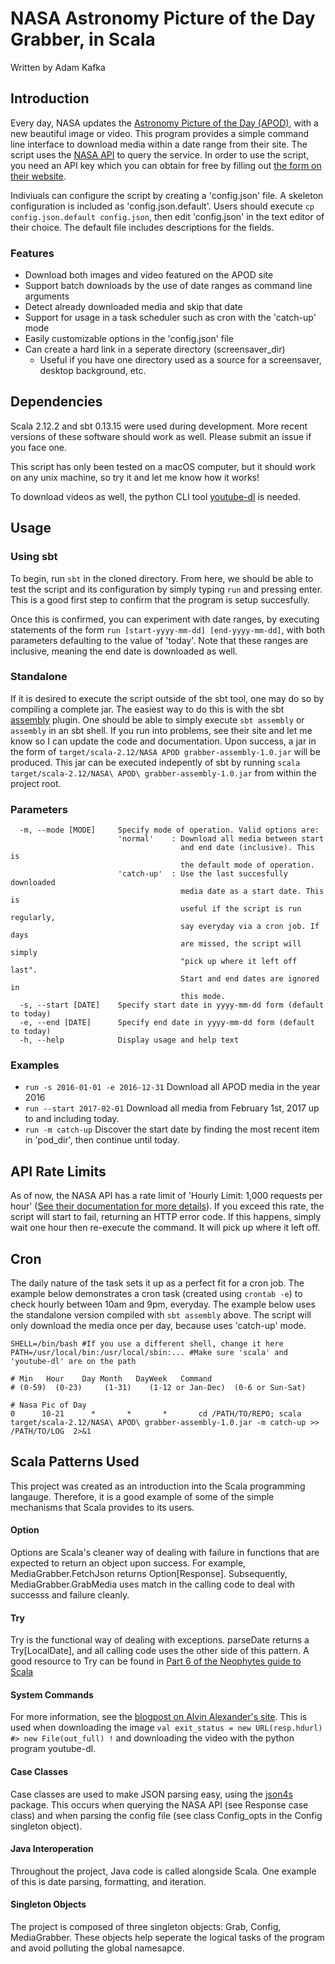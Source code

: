 # NASA Astronomy Picture of the Day Grabber, in Scala
Written by Adam Kafka

## Introduction
Every day, NASA updates the [Astronomy Picture of the Day (APOD)](https://apod.nasa.gov/apod/), with a new beautiful image or video. This program provides a simple command line interface to download media within a date range from their site. The script uses the [NASA API](https://api.nasa.gov/) to query the service. In order to use the script, you need an API key which you can obtain for free by filling out [the form on their website](https://api.nasa.gov/index.html#apply-for-an-api-key).

Indiviuals can configure the script by creating a 'config.json' file. A skeleton configuration is included as 'config.json.default'. Users should execute ``cp config.json.default config.json``, then edit 'config.json' in the text editor of their choice. The default file includes descriptions for the fields.

### Features
- Download both images and video featured on the APOD site
- Support batch downloads by the use of date ranges as command line arguments
- Detect already downloaded media and skip that date
- Support for usage in a task scheduler such as cron with the 'catch-up' mode
- Easily customizable options in the 'config.json' file
- Can create a hard link in a seperate directory (screensaver\_dir)
    - Useful if you have one directory used as a source for a screensaver, desktop background, etc.

## Dependencies
Scala 2.12.2 and sbt 0.13.15 were used during development. More recent versions of these software should work as well. Please submit an issue if you face one.

This script has only been tested on a macOS computer, but it should work on any unix machine, so try it and let me know how it works!

To download videos as well, the python CLI tool [youtube-dl](https://rg3.github.io/youtube-dl/) is needed.

## Usage
### Using sbt
To begin, run ``sbt`` in the cloned directory. From here, we should be able to test the script and its configuration by simply typing ``run`` and pressing enter. This is a good first step to confirm that the program is setup succesfully. 

Once this is confirmed, you can experiment with date ranges, by executing statements of the form ``run [start-yyyy-mm-dd] [end-yyyy-mm-dd]``, with both parameters defaulting to the value of 'today'. Note that these ranges are inclusive, meaning the end date is downloaded as well. 

### Standalone
If it is desired to execute the script outside of the sbt tool, one may do so by compiling a complete jar. The easiest way to do this is with the sbt [assembly](https://github.com/sbt/sbt-assembly) plugin. One should be able to simply execute ``sbt assembly`` or ``assembly`` in an sbt shell. If you run into problems, see their site and let me know so I can update the code and documentation. Upon success, a jar in the form of ``target/scala-2.12/NASA APOD grabber-assembly-1.0.jar`` will be produced. This jar can be executed indepently of sbt by running ``scala target/scala-2.12/NASA\ APOD\ grabber-assembly-1.0.jar`` from within the project root. 

### Parameters
```
  -m, --mode [MODE]     Specify mode of operation. Valid options are:
                        'normal'    : Download all media between start 
                                      and end date (inclusive). This is
                                      the default mode of operation.
                        'catch-up'  : Use the last succesfully downloaded 
                                      media date as a start date. This is
                                      useful if the script is run regularly,
                                      say everyday via a cron job. If days
                                      are missed, the script will simply 
                                      "pick up where it left off last".
                                      Start and end dates are ignored in
                                      this mode.
  -s, --start [DATE]    Specify start date in yyyy-mm-dd form (default to today)
  -e, --end [DATE]      Specify end date in yyyy-mm-dd form (default to today)
  -h, --help            Display usage and help text
```
### Examples
- ``run -s 2016-01-01 -e 2016-12-31`` Download all APOD media in the year 2016
- ``run --start 2017-02-01`` Download all media from February 1st, 2017 up to and including today.
- ``run -m catch-up`` Discover the start date by finding the most recent item in 'pod\_dir', then continue until today.


## API Rate Limits
As of now, the NASA API has a rate limit of 'Hourly Limit: 1,000 requests per hour' ([See their documentation for more details](https://api.nasa.gov/api.html#web-service-rate-limits)). If you exceed this rate, the script will start to fail, returning an HTTP error code. If this happens, simply wait one hour then re-execute the command. It will pick up where it left off.

## Cron
The daily nature of the task sets it up as a perfect fit for a cron job. The example below demonstrates a cron task (created using ``crontab -e``) to check hourly between 10am and 9pm, everyday. The example below uses the standalone version compiled with ``sbt assembly`` above. The script will only download the media once per day, because uses 'catch-up' mode.

```
SHELL=/bin/bash #If you use a different shell, change it here
PATH=/usr/local/bin:/usr/local/sbin:... #Make sure 'scala' and 'youtube-dl' are on the path

# Min   Hour    Day Month   DayWeek   Command
# (0-59)  (0-23)     (1-31)    (1-12 or Jan-Dec)  (0-6 or Sun-Sat)

# Nasa Pic of Day
0      10-21      *       *       *       cd /PATH/TO/REPO; scala target/scala-2.12/NASA\ APOD\ grabber-assembly-1.0.jar -m catch-up >> /PATH/TO/LOG  2>&1
```

## Scala Patterns Used
This project was created as an introduction into the Scala programming langauge. Therefore, it is a good example of some of the simple mechanisms that Scala provides to its users.

#### Option
Options are Scala's cleaner way of dealing with failure in functions that are expected to return an object upon success. For example, MediaGrabber.FetchJson returns Option[Response]. Subsequently, MediaGrabber.GrabMedia uses match in the calling code to deal with successs and failure cleanly.

#### Try
Try is the functional way of dealing with exceptions. parseDate returns a Try[LocalDate], and all calling code uses the other side of this pattern. A good resource to Try can be found in [Part 6 of the Neophytes guide to Scala](http://danielwestheide.com/blog/2012/12/26/the-neophytes-guide-to-scala-part-6-error-handling-with-try.html)

#### System Commands
For more information, see the [blogpost on Alvin Alexander's site](http://alvinalexander.com/scala/scala-execute-exec-external-system-commands-in-scala). This is used when downloading the image ``val exit_status = new URL(resp.hdurl) #> new File(out_full) !`` and downloading the video with the python program youtube-dl.

#### Case Classes
Case classes are used to make JSON parsing easy, using the [json4s](https://github.com/json4s/json4s) package. This occurs when querying the NASA API (see Response case class) and when parsing the config file (see class Config\_opts in the Config singleton object).

#### Java Interoperation
Throughout the project, Java code is called alongside Scala. One example of this is date parsing, formatting, and iteration.

#### Singleton Objects
The project is composed of three singleton objects: Grab, Config, MediaGrabber. These objects help seperate the logical tasks of the program and avoid polluting the global namesapce.
